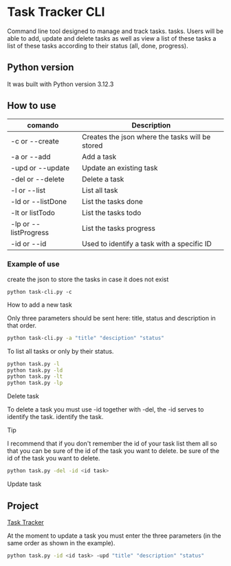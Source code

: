 # Task Tracker CLI

Command line tool designed to manage and track tasks. tasks. Users will be able
to add, update and delete tasks as well as view a list of these tasks a list of
these tasks according to their status (all, done, progress).

## Python version

It was built with Python version 3.12.3

## How to use

| comando               | Description                                           |
| --------------------- | ----------------------------------------------------- |
| -c or --create        | Creates the json where the tasks will be stored          |
| -a or --add           | Add a task                                      |
| -upd or --update      | Update an existing task                      |
| -del or --delete      | Delete a task                                    |
| -l or --list          | List all task                                |
| -ld or --listDone     | List the tasks done                          |
| -lt or listTodo       | List the tasks todo                            |
| -lp or --listProgress | List the tasks progress                    |
| -id or --id           | Used to identify a task with a specific ID |

### Example of use

create the json to store the tasks in case it does not exist

`python task-cli.py -c`

How to add a new task

Only three parameters should be sent here: title, status and description in
that order.

```bash
python task-cli.py -a "title" "desciption" "status"
```

To list all tasks or only by their status.

```bash
python task.py -l
python task.py -ld
python task.py -lt
python task.py -lp
```

Delete task

To delete a task you must use -id together with -del, the -id serves to
identify the task. identify the task.

> [!TIP]

I recommend that if you don't remember the id of your task list them all so that you can be sure of the id of the task you want to delete.
be sure of the id of the task you want to delete.

```bash
python task.py -del -id <id task>
```

Update task

## Project

[Task Tracker](https://github.com/JuanDuquePy/Task-Tracker-CLI)

At the moment to update a task you must enter the three parameters
(in the same order as shown in the example).

```bash
python task.py -id <id task> -upd "title" "description" "status" 
```
